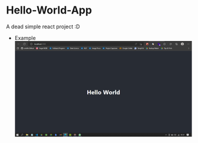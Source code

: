 # Hello-World-App
A dead simple react project :D<br>

- Example
![](https://github.com/ariefhk/Hello-World-App/blob/main/sample-img/example.png)
